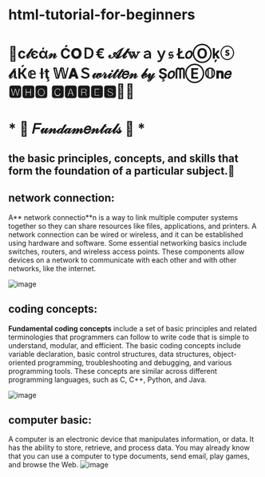 # html-tutorial-for-beginners
# 🎯c𝓁єά𝓃 Ć𝐎Ｄ€ 𝓐𝓵𝕨ａｙ𝔰 Ł𝑜Ⓞķⓢ 𝓁ιЌ𝕖 Ɨţ 𝕎𝐀Ｓ𝓌𝓇𝒾𝓉𝓉𝑒𝓃 𝒷𝓎  Ş𝑜ᗰⒺ𝕆𝐧𝑒 🆆🅷🅾 🅲🅰🆁🅴🆂💛💞
# *  🎀  𝐹𝓊𝓃𝒹𝒶𝓂𝑒𝓃𝓉𝒶𝓁𝓈  🎀  *
## the basic principles, concepts, and skills that form the foundation of a particular subject.💛
## network connection:
A** network connectio**n is a way to link multiple computer systems together so they can share resources like files, applications, and printers. A network connection can be wired or wireless, and it can be established using hardware and software. 
Some essential networking basics include switches, routers, and wireless access points. These components allow devices on a network to communicate with each other and with other networks, like the internet.


![image](https://github.com/user-attachments/assets/f8e59c17-ba94-4b71-ad1e-5b5ce19f000a)
## coding concepts:

**Fundamental coding concepts** include a set of basic principles and related terminologies that programmers can follow to write code that is simple to understand, modular, and efficient. The basic coding concepts include variable declaration, basic control structures, data structures, object-oriented programming, troubleshooting and debugging, and various programming tools. These concepts are similar across different programming languages, such as C, C++, Python, and Java.

![image](https://github.com/user-attachments/assets/927cd961-7f1d-4a26-90c3-744463dbe66c)

## computer basic:
A computer is an electronic device that manipulates information, or data. It has the ability to store, retrieve, and process data. You may already know that you can use a computer to type documents, send email, play games, and browse the Web.
![image](https://github.com/user-attachments/assets/78b5751d-daf6-4a52-8fbe-bd9e9165bbce)



